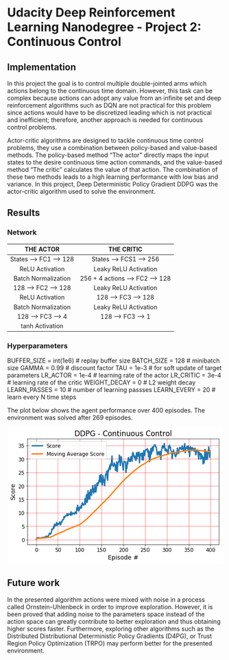 # Udacity Deep Reinforcement Learning Nanodegree - Project 2: Continuous Control  

## Implementation  

In this project the goal is to control multiple double-jointed arms which actions belong to the continuous time domain.  However, this task can be complex because actions can adopt any value from an infinite set and deep reinforcement algorithms such as DQN are not practical for this problem since actions would have to be discretized leading which is not practical and inefficient; therefore, another approach is needed for continuous control problems. 

Actor-critic algorithms are designed to tackle continuous time control problems, they use a combination between policy-based and value-based methods. The policy-based method “The actor” directly maps the input states to the desire continuous time action commands, and the value-based method “The critic” calculates the value of that action.  The combination of these two methods leads to a high learning performance with low bias and variance. In this project, Deep Deterministic Policy Gradient DDPG was the actor-critic algorithm used to solve the environment. 

## Results

### Network


|        THE ACTOR       |            THE CRITIC           |
|:----------------------:|:-------------------------------:|
| States --> FC1 --> 128 |     States --> FCS1 --> 256     |
|     ReLU Activation    |      Leaky ReLU Activation      |
|   Batch Normalization  | 256 + 4 actions --> FC2 --> 128 |
|   128 --> FC2 --> 128  |      Leaky ReLU Activation      |
|     ReLU Activation    |       128 --> FC3 --> 128       |
|   Batch Normalization  |      Leaky ReLU Activation      |
|    128 --> FC3 --> 4   |        128 --> FC3 --> 1        |
|     tanh Activation    |


### Hyperparameters

BUFFER_SIZE = int(1e6)  # replay buffer size
BATCH_SIZE = 128        # minibatch size
GAMMA = 0.99            # discount factor
TAU = 1e-3              # for soft update of target parameters
LR_ACTOR = 1e-4         # learning rate of the actor 
LR_CRITIC = 3e-4        # learning rate of the critic
WEIGHT_DECAY = 0        # L2 weight decay
LEARN_PASSES = 10       # number of learning passses
LEARN_EVERY = 20        # learn every N time steps


The plot below shows the agent performance over 400 episodes. The environment was solved after 269 episodes. 

![Solution 1](https://github.com/Atrach/Deep_Reinforcement_Learning_Udacity/blob/master/Project2/DDPG/ddpg_score.png)

## Future work

In the presented algorithm actions were mixed with noise in a process called Ornstein-Uhlenbeck in order to improve exploration. However, it is been proved that adding noise to the parameters space instead of the action space can greatly contribute to better exploration and thus obtaining higher scores faster. Furthermore, exploring other algorithms such as the Distributed Distributional Deterministic Policy Gradients (D4PG), or Trust Region Policy Optimization (TRPO) may perform better for the presented environment.
